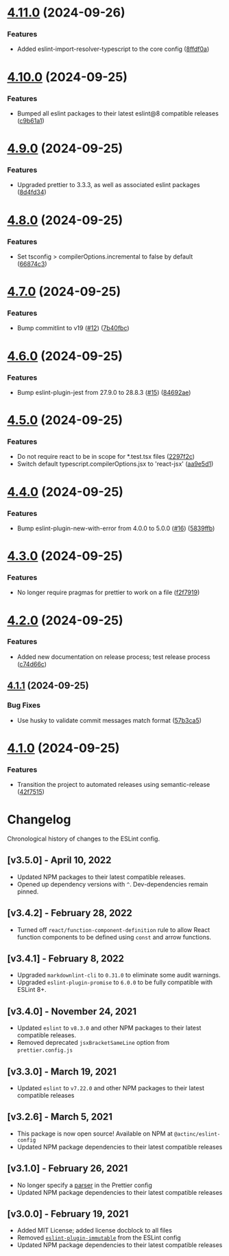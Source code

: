 # [4.11.0](https://github.com/act-org/eslint-config/compare/v4.10.0...v4.11.0) (2024-09-26)


### Features

* Added eslint-import-resolver-typescript to the core config ([8ffdf0a](https://github.com/act-org/eslint-config/commit/8ffdf0af3c65a71524c7d654987fd1837e828dac))

# [4.10.0](https://github.com/act-org/eslint-config/compare/v4.9.0...v4.10.0) (2024-09-25)


### Features

* Bumped all eslint packages to their latest eslint@8 compatible releases ([c9b61a1](https://github.com/act-org/eslint-config/commit/c9b61a15b50f64d6a10b90d578438c49974514ee))

# [4.9.0](https://github.com/act-org/eslint-config/compare/v4.8.0...v4.9.0) (2024-09-25)


### Features

* Upgraded prettier to 3.3.3, as well as associated eslint packages ([8d4fd34](https://github.com/act-org/eslint-config/commit/8d4fd34b6bb9c1556ce232809afd91fed4388a56))

# [4.8.0](https://github.com/act-org/eslint-config/compare/v4.7.0...v4.8.0) (2024-09-25)


### Features

* Set tsconfig > compilerOptions.incremental to false by default ([66874c3](https://github.com/act-org/eslint-config/commit/66874c365ec54f4c8aa7afd24e3b2b8bb98f6c91))

# [4.7.0](https://github.com/act-org/eslint-config/compare/v4.6.0...v4.7.0) (2024-09-25)


### Features

* Bump commitlint to v19 ([#12](https://github.com/act-org/eslint-config/issues/12)) ([7b40fbc](https://github.com/act-org/eslint-config/commit/7b40fbc73bd5bcca0fad08e915c7bd0d27a5027b))

# [4.6.0](https://github.com/act-org/eslint-config/compare/v4.5.0...v4.6.0) (2024-09-25)


### Features

* Bump eslint-plugin-jest from 27.9.0 to 28.8.3 ([#15](https://github.com/act-org/eslint-config/issues/15)) ([84692ae](https://github.com/act-org/eslint-config/commit/84692ae9c34a8b4e3895672e6d6537ccb58ee2df))

# [4.5.0](https://github.com/act-org/eslint-config/compare/v4.4.0...v4.5.0) (2024-09-25)


### Features

* Do not require react to be in scope for *.test.tsx files ([2297f2c](https://github.com/act-org/eslint-config/commit/2297f2c820aa1eaedb7900e49b8836a7f14fa8fe))
* Switch default typescript.compilerOptions.jsx to 'react-jsx' ([aa9e5d1](https://github.com/act-org/eslint-config/commit/aa9e5d1c43e213be8614ae36a0ae7708dfb896d0))

# [4.4.0](https://github.com/act-org/eslint-config/compare/v4.3.0...v4.4.0) (2024-09-25)


### Features

* Bump eslint-plugin-new-with-error from 4.0.0 to 5.0.0 ([#16](https://github.com/act-org/eslint-config/issues/16)) ([5839ffb](https://github.com/act-org/eslint-config/commit/5839ffbbb8bcb4120e54f1e4dba47f8c6ff1d2b9))

# [4.3.0](https://github.com/act-org/eslint-config/compare/v4.2.0...v4.3.0) (2024-09-25)


### Features

* No longer require pragmas for prettier to work on a file ([f2f7919](https://github.com/act-org/eslint-config/commit/f2f79199d0318b6ee9bea62f26d72b805060a5c9))

# [4.2.0](https://github.com/act-org/eslint-config/compare/v4.1.1...v4.2.0) (2024-09-25)


### Features

* Added new documentation on release process; test release process ([c74d66c](https://github.com/act-org/eslint-config/commit/c74d66cfbbc01f2ed3b80a498cd78d49a48356ba))

## [4.1.1](https://github.com/act-org/eslint-config/compare/v4.1.0...v4.1.1) (2024-09-25)


### Bug Fixes

* Use husky to validate commit messages match format ([57b3ca5](https://github.com/act-org/eslint-config/commit/57b3ca548edb3aa160eee5817513cb56ae1e163d))

# [4.1.0](https://github.com/act-org/eslint-config/compare/v4.0.0...v4.1.0) (2024-09-25)


### Features

* Transition the project to automated releases using semantic-release ([42f7515](https://github.com/act-org/eslint-config/commit/42f7515315bf990acc56fd762f4f70594c9c777f))

# Changelog

Chronological history of changes to the ESLint config.

## [v3.5.0] - April 10, 2022

* Updated NPM packages to their latest compatible releases.
* Opened up dependency versions with `^`. Dev-dependencies remain pinned.

## [v3.4.2] - February 28, 2022

* Turned off `react/function-component-definition` rule to allow React function
components to be defined using `const` and arrow functions.

## [v3.4.1] - February 8, 2022

* Upgraded `markdownlint-cli` to `0.31.0` to eliminate some audit warnings.
* Upgraded `eslint-plugin-promise` to `6.0.0` to be fully compatible with
ESLint 8+.

## [v3.4.0] - November 24, 2021

* Updated `eslint` to `v8.3.0` and other NPM packages to their latest
compatible releases.
* Removed deprecated `jsxBracketSameLine` option from `prettier.config.js`

## [v3.3.0] - March 19, 2021

* Updated `eslint` to `v7.22.0` and other NPM packages to their latest
compatible releases

## [v3.2.6] - March 5, 2021

* This package is now open source! Available on NPM at `@actinc/eslint-config`
* Updated NPM package dependencies to their latest compatible releases

## [v3.1.0] - February 26, 2021

* No longer specify a [parser](https://prettier.io/docs/en/options.html#parser)
in the Prettier config
* Updated NPM package dependencies to their latest compatible releases

## [v3.0.0] - February 19, 2021

* Added MIT License; added license docblock to all files
* Removed
[`eslint-plugin-immutable`](https://github.com/jhusain/eslint-plugin-immutable)
from the ESLint config
* Updated NPM package dependencies to their latest compatible releases
